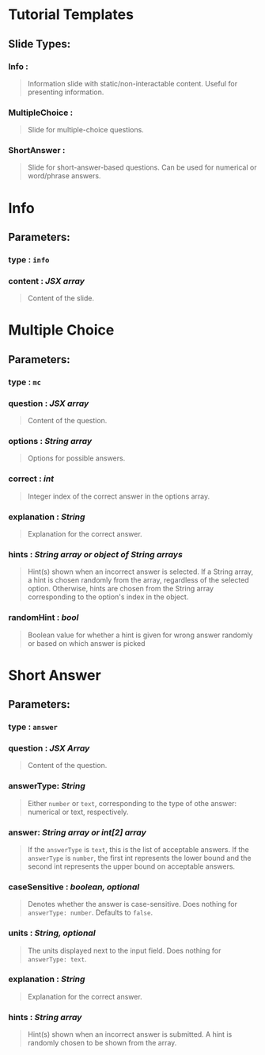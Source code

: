 # Tutorial Templates

## Slide Types:


### Info :
> Information slide with static/non-interactable content. Useful for presenting information.

### MultipleChoice :
> Slide for multiple-choice questions. 

### ShortAnswer :
> Slide for short-answer-based questions. Can be used for numerical or word/phrase answers.


# Info

## Parameters:

### type : `info`

### content : *JSX array*
> Content of the slide.



# Multiple Choice

## Parameters:

### type : `mc`

### question : *JSX array*
> Content of the question.

### options : *String array*
> Options for possible answers.

### correct : *int*
> Integer index of the correct answer in the options array.

### explanation : *String*
> Explanation for the correct answer.

### hints : *String array **or** object of String arrays*

> Hint(s) shown when an incorrect answer is selected. If a String array, a hint is chosen randomly from the array, regardless of the selected option. Otherwise, hints are chosen from the String array corresponding to the option's index in the object.

### randomHint : *bool*
> Boolean value for whether a hint is given for wrong answer randomly or based on which answer is picked

# Short Answer

## Parameters:

### type : `answer`

### question : *JSX Array*
> Content of the question.

### answerType: *String*
> Either `number` or `text`, corresponding to the type of othe answer: numerical or text, respectively.

### answer: *String array **or** int[2] array*
> If the `answerType` is `text`, this is the list of acceptable answers. If the `answerType` is `number`, the first int represents the lower bound and the second int represents the upper bound on acceptable answers.

### caseSensitive : *boolean, optional*
> Denotes whether the answer is case-sensitive. Does nothing for `answerType: number`. Defaults to `false`.

### units : *String, optional* 
> The units displayed next to the input field. Does nothing for `answerType: text`.

### explanation : *String*
> Explanation for the correct answer.

### hints : *String array*
> Hint(s) shown when an incorrect answer is submitted. A hint is randomly chosen to be shown from the array.